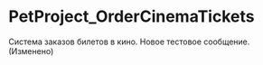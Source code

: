 # PetProject_OrderCinemaTickets
Система заказов билетов в кино.
Новое тестовое сообщение. (Изменено)
